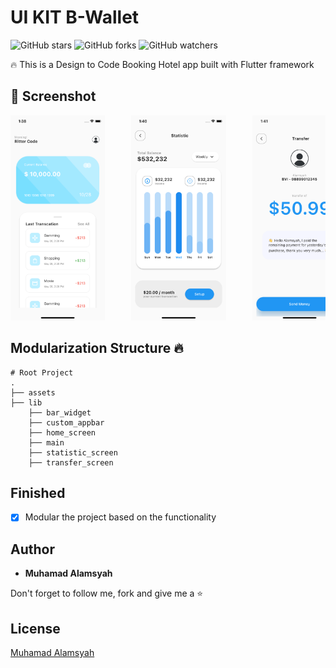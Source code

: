 # UI KIT B-Wallet

![GitHub stars](https://img.shields.io/github/stars/alamsyahh15/booking_hotel?style=social)
![GitHub forks](https://img.shields.io/github/forks/alamsyahh15/booking_hotel?style=social)
![GitHub watchers](https://img.shields.io/github/watchers/alamsyahh15/booking_hotel?style=social)

🔥 This is a Design to Code Booking Hotel app built with Flutter framework

## 📸 Screenshot

<pre>
<img src="screenshot/screenshot1.png" width="30%">     <img src="screenshot/screenshot2.png" width="30%">     <img src="screenshot/screenshot3.png" width="30%">
</pre>

## Modularization Structure 🔥

    # Root Project
    .
    ├── assets
    ├── lib
        ├── bar_widget
        ├── custom_appbar
        ├── home_screen
        ├── main
        ├── statistic_screen
        ├── transfer_screen



## Finished

- [x] Modular the project based on the functionality

## Author

- **Muhamad Alamsyah**

Don't forget to follow me, fork and give me a ⭐

## License

[Muhamad Alamsyah](https://github.com/alamsyahh15)
